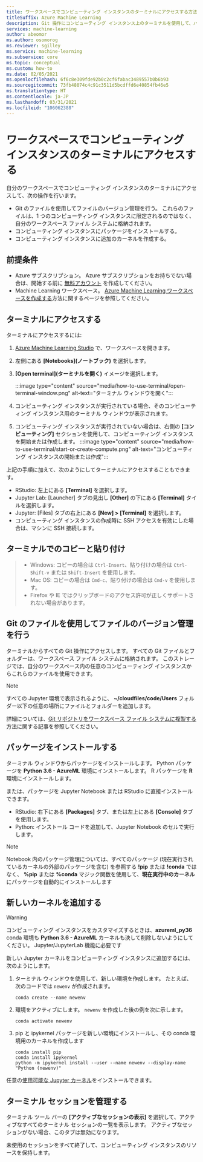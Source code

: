```yaml
---
title: ワークスペースでコンピューティング インスタンスのターミナルにアクセスする方法
titleSuffix: Azure Machine Learning
description: Git 操作にコンピューティング インスタンス上のターミナルを使用して、パッケージをインストールし、カーネルを追加します。
services: machine-learning
author: abeomor
ms.author: osomorog
ms.reviewer: sgilley
ms.service: machine-learning
ms.subservice: core
ms.topic: conceptual
ms.custom: how-to
ms.date: 02/05/2021
ms.openlocfilehash: 6f6c8e309fde92b0c2cf6fabac3489557b0b6b93
ms.sourcegitcommit: 73fb48074c4c91c3511d5bcdffd6e40854fb46e5
ms.translationtype: HT
ms.contentlocale: ja-JP
ms.lasthandoff: 03/31/2021
ms.locfileid: "106062388"
---
```

# <a name="access-a-compute-instance-terminal-in-your-workspace"></a>ワークスペースでコンピューティング インスタンスのターミナルにアクセスする

自分のワークスペースでコンピューティング インスタンスのターミナルにアクセスして、次の操作を行います。

* Git のファイルを使用してファイルのバージョン管理を行う。 これらのファイルは、1 つのコンピューティング インスタンスに限定されるのではなく、自分のワークスペース ファイル システムに格納されます。
* コンピューティング インスタンスにパッケージをインストールする。
* コンピューティング インスタンスに追加のカーネルを作成する。

## <a name="prerequisites"></a>前提条件

* Azure サブスクリプション。 Azure サブスクリプションをお持ちでない場合は、開始する前に [無料アカウント](https://aka.ms/AMLFree) を作成してください。
* Machine Learning ワークスペース。 [Azure Machine Learning ワークスペースを作成する](how-to-manage-workspace.md)方法に関するページを参照してください。

## <a name="access-a-terminal"></a>ターミナルにアクセスする

ターミナルにアクセスするには:

1. [Azure Machine Learning Studio](https://ml.azure.com) で、ワークスペースを開きます。
1. 左側にある **[Notebooks]\(ノートブック\)** を選択します。
1. **[Open terminal]\(ターミナルを開く\)** イメージを選択します。

    :::image type="content" source="media/how-to-use-terminal/open-terminal-window.png" alt-text="ターミナル ウィンドウを開く":::

1. コンピューティング インスタンスが実行されている場合、そのコンピューティング インスタンス用のターミナル ウィンドウが表示されます。
1. コンピューティング インスタンスが実行されていない場合は、右側の **[コンピューティング]** セクションを使用して、コンピューティング インスタンスを開始または作成します。
    :::image type="content" source="media/how-to-use-terminal/start-or-create-compute.png" alt-text="コンピューティング インスタンスの開始または作成":::

上記の手順に加えて、次のようにしてターミナルにアクセスすることもできます。

* RStudio: 左上にある **[Terminal]** を選択します。
* Jupyter Lab: [Launcher] タブの見出し **[Other]** の下にある **[Terminal]** タイルを選択します。
* Jupyter: [Files] タブの右上にある **[New] > [Terminal]** を選択します。
* コンピューティング インスタンスの作成時に SSH アクセスを有効にした場合は、マシンに SSH 接続します。

## <a name="copy-and-paste-in-the-terminal"></a>ターミナルでのコピーと貼り付け

> * Windows: コピーの場合は `Ctrl-Insert`、貼り付けの場合は `Ctrl-Shift-v` または `Shift-Insert` を使用します。
> * Mac OS: コピーの場合は `Cmd-c`、貼り付けの場合は `Cmd-v` を使用します。
> * Firefox や IE ではクリップボードのアクセス許可が正しくサポートされない場合があります。

## <a name="use-files-from-git-and-version-files"></a><a name=git></a> Git のファイルを使用してファイルのバージョン管理を行う

ターミナルからすべての Git 操作にアクセスします。 すべての Git ファイルとフォルダーは、ワークスペース ファイル システムに格納されます。 このストレージでは、自分のワークスペース内の任意のコンピューティング インスタンスからこれらのファイルを使用できます。

> [!NOTE]
> すべての Jupyter 環境で表示されるように、 **~/cloudfiles/code/Users** フォルダー以下の任意の場所にファイルとフォルダーを追加します。

詳細については、[Git リポジトリをワークスペース ファイル システムに複製する](concept-train-model-git-integration.md#clone-git-repositories-into-your-workspace-file-system)方法に関する記事を参照してください。

## <a name="install-packages"></a>パッケージをインストールする

 ターミナル ウィンドウからパッケージをインストールします。 Python パッケージを **Python 3.6 - AzureML** 環境にインストールします。  R パッケージを **R** 環境にインストールします。

または、パッケージを Jupyter Notebook または RStudio に直接インストールできます。

* RStudio: 右下にある **[Packages]** タブ、または左上にある **[Console]** タブを使用します。  
* Python: インストール コードを追加して、Jupyter Notebook のセルで実行します。

> [!NOTE]
> Notebook 内のパッケージ管理については、すべてのパッケージ (現在実行されているカーネルの外部のパッケージを含む) を参照する **!pip** または **!conda** ではなく、 **%pip** または **%conda** マジック関数を使用して、**現在実行中のカーネル** にパッケージを自動的にインストールします

## <a name="add-new-kernels"></a>新しいカーネルを追加する

> [!WARNING]
>  コンピューティング インスタンスをカスタマイズするときは、**azureml_py36** conda 環境も **Python 3.6 - AzureML** カーネルも決して削除しないようにしてください。 Jupyter/JupyterLab 機能に必要です

新しい Jupyter カーネルをコンピューティング インスタンスに追加するには、次のようにします。

1. ターミナル ウィンドウを使用して、新しい環境を作成します。  たとえば、次のコードでは `newenv` が作成されます。

    ```shell
    conda create --name newenv
    ```

1. 環境をアクティブにします。  `newenv` を作成した後の例を次に示します。

    ```shell
    conda activate newenv
    ```

1. pip と ipykernel パッケージを新しい環境にインストールし、その conda 環境用のカーネルを作成します

    ```shell
    conda install pip
    conda install ipykernel
    python -m ipykernel install --user --name newenv --display-name "Python (newenv)"
    ```

任意の[使用可能な Jupyter カーネル](https://github.com/jupyter/jupyter/wiki/Jupyter-kernels)をインストールできます。

## <a name="manage-terminal-sessions"></a>ターミナル セッションを管理する

 ターミナル ツール バーの **[アクティブなセッションの表示]** を選択して、アクティブなすべてのターミナル セッションの一覧を表示します。 アクティブなセッションがない場合、このタブは無効になります。

未使用のセッションをすべて終了して、コンピューティング インスタンスのリソースを保持します。